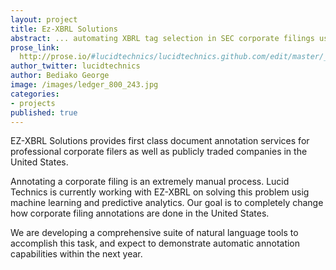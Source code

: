 ```yaml
---
layout: project
title: Ez-XBRL Solutions
abstract: ... automating XBRL tag selection in SEC corporate filings using predictive learning techniques.
prose_link:
  http://prose.io/#lucidtechnics/lucidtechnics.github.com/edit/master/_posts/projects/0100-01-04-ezxbrl.md
author_twitter: lucidtechnics
author: Bediako George
image: /images/ledger_800_243.jpg
categories:
- projects
published: true
---
```


EZ-XBRL Solutions provides first class document annotation services for professional corporate filers as well as publicly traded companies in the United States.

Annotating a corporate filing is an extremely manual process.  Lucid Technics is currently working with EZ-XBRL on solving this problem usig machine learning and predictive analytics.  Our goal is to completely change how corporate filing annotations are done in the United States.

We are developing a comprehensive suite of natural language tools to accomplish this task, and expect to demonstrate automatic annotation capabilities within the next year.
